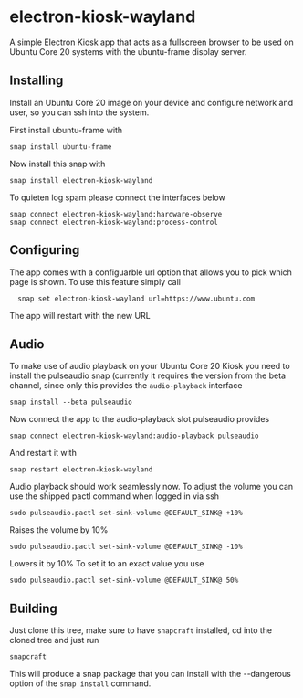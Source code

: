 # electron-kiosk-wayland

A simple Electron Kiosk app that acts as a fullscreen browser
to be used on Ubuntu Core 20 systems with the ubuntu-frame display
server.

## Installing

Install an Ubuntu Core 20 image on your device and configure network
and user, so you can ssh into the system.

First install ubuntu-frame with

    snap install ubuntu-frame
    
Now install this snap with

    snap install electron-kiosk-wayland
    
To quieten log spam please connect the interfaces below

    snap connect electron-kiosk-wayland:hardware-observe
    snap connect electron-kiosk-wayland:process-control
    
## Configuring

  The app comes with a configuarble url option that allows you to 
  pick which page is shown. To use this feature simply call

      snap set electron-kiosk-wayland url=https://www.ubuntu.com
      
  The app will restart with the new URL 
      
## Audio

  To make use of audio playback on your Ubuntu Core 20 Kiosk you
  need to install the pulseaudio snap (currently it requires the version
  from the beta channel, since only this provides the `audio-playback`
  interface

    snap install --beta pulseaudio

  Now connect the app to the audio-playback slot pulseaudio provides

    snap connect electron-kiosk-wayland:audio-playback pulseaudio

  And restart it with

    snap restart electron-kiosk-wayland

  Audio playback should work seamlessly now. To adjust the volume you
  can use the shipped pactl command when logged in via ssh

    sudo pulseaudio.pactl set-sink-volume @DEFAULT_SINK@ +10%

  Raises the volume by 10%

    sudo pulseaudio.pactl set-sink-volume @DEFAULT_SINK@ -10%

  Lowers it by 10%
  To set it to an exact value you use

    sudo pulseaudio.pactl set-sink-volume @DEFAULT_SINK@ 50%

## Building

Just clone this tree, make sure to have `snapcraft` installed, cd into
the cloned tree and just run

    snapcraft
    
This will produce a snap package that you can install with the --dangerous 
option of the ```snap install``` command.

